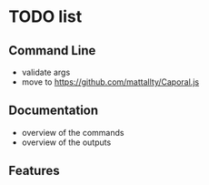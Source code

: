 # TODO list

## Command Line

  * validate args
  * move to https://github.com/mattallty/Caporal.js

## Documentation

  * overview of the commands
  * overview of the outputs

## Features
